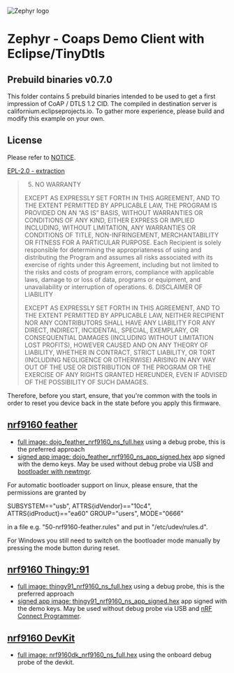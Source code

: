 ![Zephyr logo](https://github.com/zephyrproject-rtos/zephyr/raw/main/doc/_static/images/kite.png)

# Zephyr - Coaps Demo Client with Eclipse/TinyDtls

## Prebuild binaries v0.7.0

This folder contains 5 prebuild binaries intended to be used to get a first impression of CoAP / DTLS 1.2 CID. The compiled in destination server is californium.eclipseprojects.io. To gather more experience, please build and modify this example on your own.

## License

Please refer to [NOTICE](../NOTICE.md).

[EPL-2.0 - extraction](https://www.eclipse.org/legal/epl-2.0/)


> 5. NO WARRANTY
> 
> EXCEPT AS EXPRESSLY SET FORTH IN THIS AGREEMENT, AND TO THE EXTENT PERMITTED BY APPLICABLE LAW, THE PROGRAM IS PROVIDED ON AN “AS IS” BASIS, WITHOUT WARRANTIES OR CONDITIONS OF ANY KIND, EITHER EXPRESS OR IMPLIED INCLUDING, WITHOUT LIMITATION, ANY WARRANTIES OR CONDITIONS OF TITLE, NON-INFRINGEMENT, MERCHANTABILITY OR FITNESS FOR A PARTICULAR PURPOSE. Each Recipient is solely responsible for determining the appropriateness of using and distributing the Program and assumes all risks associated with its exercise of rights under this Agreement, including but not limited to the risks and costs of program errors, compliance with applicable laws, damage to or loss of data, programs or equipment, and unavailability or interruption of operations.
> 6. DISCLAIMER OF LIABILITY
> 
> EXCEPT AS EXPRESSLY SET FORTH IN THIS AGREEMENT, AND TO THE EXTENT PERMITTED BY APPLICABLE LAW, NEITHER RECIPIENT NOR ANY CONTRIBUTORS SHALL HAVE ANY LIABILITY FOR ANY DIRECT, INDIRECT, INCIDENTAL, SPECIAL, EXEMPLARY, OR CONSEQUENTIAL DAMAGES (INCLUDING WITHOUT LIMITATION LOST PROFITS), HOWEVER CAUSED AND ON ANY THEORY OF LIABILITY, WHETHER IN CONTRACT, STRICT LIABILITY, OR TORT (INCLUDING NEGLIGENCE OR OTHERWISE) ARISING IN ANY WAY OUT OF THE USE OR DISTRIBUTION OF THE PROGRAM OR THE EXERCISE OF ANY RIGHTS GRANTED HEREUNDER, EVEN IF ADVISED OF THE POSSIBILITY OF SUCH DAMAGES. 

Therefore, before you start, ensure, that you're common with the tools in order to reset you device back in the state before you apply this firmware.

## [nrf9160 feather](https://www.jaredwolff.com/store/nrf9160-feather/)

- [full image: dojo_feather_nrf9160_ns_full.hex](../../../raw/main/prebuild/dojo_feather_nrf9160_ns_full.hex) using a debug probe, this is the preferred approach
- [signed app image: dojo_feather_nrf9160_ns_app_signed.hex](../../../raw/main/prebuild/dojo_feather_nrf9160_ns_app_signed.hex) app signed with the demo keys. May be used without debug probe via USB and [bootloader with newtmgr](https://docs.jaredwolff.com/nrf9160-programming-and-debugging.html#bootloader-use).

For automatic bootloader support on linux, please ensure, that the permissions are granted by

   SUBSYSTEM=="usb", ATTRS{idVendor}=="10c4", ATTRS{idProduct}=="ea60" GROUP="users", MODE="0666"

in a file e.g. "50-nrf9160-feather.rules" and put in "/etc/udev/rules.d".

For Windows you still need to switch on the bootloader mode manually by pressing the mode button during reset. 

## [nrf9160 Thingy:91](https://www.nordicsemi.com/Products/Development-hardware/Nordic-Thingy-91)

- [full image: thingy91_nrf9160_ns_full.hex](../../../raw/main/prebuild/thingy91_nrf9160_ns_full.hex) using a debug probe, this is the preferred approach
- [signed app image: thingy91_nrf9160_ns_app_signed.hex](../../../raw/main/prebuild/thingy91_nrf9160_ns_app_signed.hex) app signed with the demo keys. May be used without debug probe via USB and [nRF Connect Programmer](https://infocenter.nordicsemi.com/index.jsp?topic=/struct_nrftools/struct/nrftools_nrfconnect.html).

## [nrf9160 DevKit](https://www.nordicsemi.com/Products/Development-hardware/nrf9160-dk)

- [full image: nrf9160dk_nrf9160_ns_full.hex](../../../raw/main/prebuild/nrf9160dk_nrf9160_ns_full.hex) using the onboard debug probe of the devkit.
